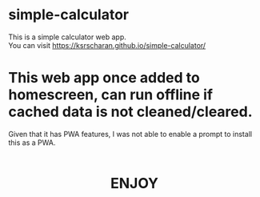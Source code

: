 # simple-calculator
This is a simple calculator web app.<br>
You can visit https://ksrscharan.github.io/simple-calculator/<br>
# This web app once added to homescreen, can run offline if cached data is not cleaned/cleared.
Given that it has PWA features, I was not able to enable a prompt to install this as a PWA.<br><br>
<h1 style="text-align: center">ENJOY<//h1>
